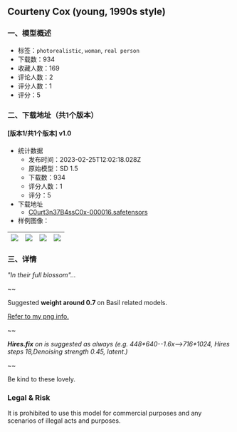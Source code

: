 ## Courteny Cox (young, 1990s style)
### 一、模型概述

- 标签：`photorealistic`, `woman`, `real person`
- 下载数：934
- 收藏人数：169
- 评论人数：2
- 评分人数：1
- 评分：5

### 二、下载地址（共1个版本）

#### [版本1/共1个版本] v1.0

- 统计数据
  - 发布时间：2023-02-25T12:02:18.028Z
  - 原始模型：SD 1.5
  - 下载数：934
  - 评分人数：1
  - 评分：5
- 下载地址
  - [C0urt3n37B4ssC0x-000016.safetensors](https://civitai.com/api/download/models/15168)
- 样例图像：

| <img src="https://image.civitai.com/xG1nkqKTMzGDvpLrqFT7WA/8145066d-b97f-465e-4738-b355fcbe1b00/width=450/149653.jpeg" /> | <img src="https://image.civitai.com/xG1nkqKTMzGDvpLrqFT7WA/c69189a3-a69c-41e9-a05e-bc854fbcdf00/width=450/149471.jpeg" /> | <img src="https://image.civitai.com/xG1nkqKTMzGDvpLrqFT7WA/f0833018-4df9-4ce6-fe97-4ed14cfbcd00/width=450/149438.jpeg" /> | <img src="https://image.civitai.com/xG1nkqKTMzGDvpLrqFT7WA/48567373-70bc-4fc5-0180-522ec1357000/width=450/149652.jpeg" /> |
| ---- | ---- | ---- | ---- |


### 三、详情
<p><em>"In their full blossom"...</em></p><p>~~</p><p>Suggested <strong>weight around 0.7 </strong>on Basil related models.</p><p><u>Refer to my png info.</u></p><p>~~</p><p><strong><em>Hires.fix</em></strong><em> on is suggested as always (e.g. 448*640--1.6x--&gt;716*1024, Hires steps 18,Denoising strength 0.45, latent.)</em></p><p>~~</p><p>Be kind to these lovely.</p><h3>Legal &amp; Risk</h3><p>It is prohibited to use this model for commercial purposes and any scenarios of illegal acts and purposes.</p>